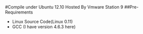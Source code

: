 #Compile under Ubuntu 12.10 Hosted By Vmware Station 9
##Pre-Requirements
*   Linux Source Code(Linux 0.11)
*   GCC (I have version 4.6.3 here)
